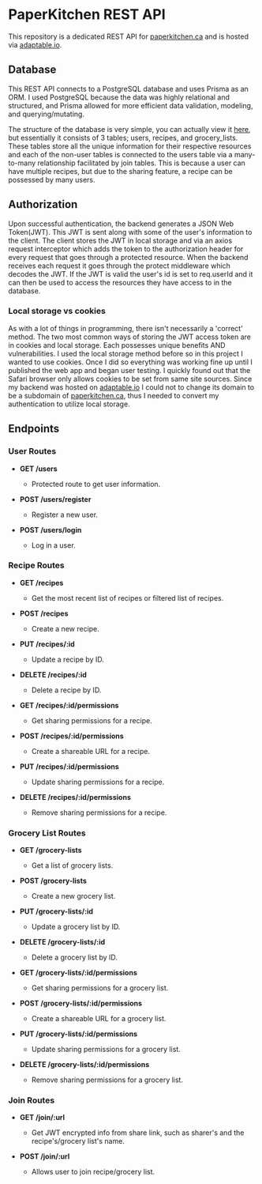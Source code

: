 # PaperKitchen REST API

This repository is a dedicated REST API for [paperkitchen.ca](https://paperkitchen.ca) and is hosted via [adaptable.io](https://adaptable.io).

## Database

This REST API connects to a PostgreSQL database and uses Prisma as an ORM. I used PostgreSQL because the data was highly relational and structured, and Prisma allowed for more efficient data validation, modeling, and querying/mutating.

The structure of the database is very simple, you can actually view it [here](https://drawsql.app/teams/adnan-radwan/diagrams/cook-book), but essentially it consists of 3 tables; users, recipes, and grocery_lists. These tables store all the unique information for their respective resources and each of the non-user tables is connected to the users table via a many-to-many relationship facilitated by join tables. This is because a user can have multiple recipes, but due to the sharing feature, a recipe can be possessed by many users.

## Authorization

Upon successful authentication, the backend generates a JSON Web Token(JWT). This JWT is sent along with some of the user's information to the client. The client stores the JWT in local storage and via an axios request interceptor which adds the token to the authorization header for every request that goes through a protected resource. When the backend receives each request it goes through the protect middleware which decodes the JWT. If the JWT is valid the user's id is set to req.userId and it can then be used to access the resources they have access to in the database.

### Local storage vs cookies

As with a lot of things in programming, there isn't necessarily a 'correct' method. The two most common ways of storing the JWT access token are in cookies and local storage. Each possesses unique benefits AND vulnerabilities. I used the local storage method before so in this project I wanted to use cookies. Once I did so everything was working fine up until I published the web app and began user testing. I quickly found out that the Safari browser only allows cookies to be set from same site sources. Since my backend was hosted on [adaptable.io](https://adaptable.io) I could not to change its domain to be a subdomain of [paperkitchen.ca](https://paperkitchen.ca), thus I needed to convert my authentication to utilize local storage.

## Endpoints

### User Routes

-   **GET /users**

    -   Protected route to get user information.

-   **POST /users/register**

    -   Register a new user.

-   **POST /users/login**
    -   Log in a user.

### Recipe Routes

-   **GET /recipes**

    -   Get the most recent list of recipes or filtered list of recipes.

-   **POST /recipes**

    -   Create a new recipe.

-   **PUT /recipes/:id**

    -   Update a recipe by ID.

-   **DELETE /recipes/:id**

    -   Delete a recipe by ID.

-   **GET /recipes/:id/permissions**

    -   Get sharing permissions for a recipe.

-   **POST /recipes/:id/permissions**

    -   Create a shareable URL for a recipe.

-   **PUT /recipes/:id/permissions**

    -   Update sharing permissions for a recipe.

-   **DELETE /recipes/:id/permissions**
    -   Remove sharing permissions for a recipe.

### Grocery List Routes

-   **GET /grocery-lists**

    -   Get a list of grocery lists.

-   **POST /grocery-lists**

    -   Create a new grocery list.

-   **PUT /grocery-lists/:id**

    -   Update a grocery list by ID.

-   **DELETE /grocery-lists/:id**

    -   Delete a grocery list by ID.

-   **GET /grocery-lists/:id/permissions**

    -   Get sharing permissions for a grocery list.

-   **POST /grocery-lists/:id/permissions**

    -   Create a shareable URL for a grocery list.

-   **PUT /grocery-lists/:id/permissions**

    -   Update sharing permissions for a grocery list.

-   **DELETE /grocery-lists/:id/permissions**
    -   Remove sharing permissions for a grocery list.

### Join Routes

-   **GET /join/:url**

    -   Get JWT encrypted info from share link, such as sharer's and the recipe's/grocery list's name.

-   **POST /join/:url**
    -   Allows user to join recipe/grocery list.
